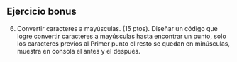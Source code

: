 ## Ejercicio bonus
6. Convertir caracteres a mayúsculas. (15 ptos).
Diseñar un código que logre convertir caracteres a mayúsculas hasta encontrar un punto, solo
los caracteres previos al Primer punto el resto se quedan en minúsculas, muestra en consola el
antes y el después.
